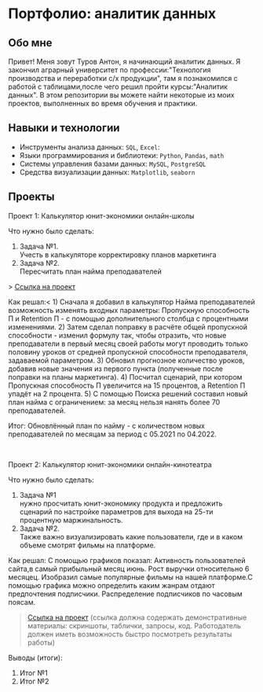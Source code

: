 # Портфолио: аналитик данных

## Обо мне 

Привет! Меня зовут Туров Антон, я начинающий аналитик данных. 
Я закончил аграрный университет по профессии:"Технология производства и переработки с/х продукции", там я познакомился с работой с таблицами,после чего решил пройти курсы:"Аналитик данных".
В этом репозитории вы можете найти некоторые из моих проектов, выполненных во время обучения и практики.
<br>

## Навыки и технологии
- Инструменты анализа данных: ``SQL``, ``Excel``: 
- Языки программирования и библиотеки: ``Python``, ``Pandas``, ``math`` 
- Системы управления базами данных: ``MySQL``, ``PostgreSQL``
- Средства визуализации данных: ``Matplotlib``, ``seaborn``


## Проекты
<p> Проект 1: Калькулятор юнит-экономики онлайн-школы</p>
<p>Что нужно было сделать:<p>
<ol>
  <li>Задача №1.</li>
  Учесть в калькуляторе корректировку планов маркетинга
  <li>Задача №2.</li>
  Пересчитать план найма преподавателей
</ol>  
> <a href=https://docs.google.com/spreadsheets/d/1Uvztr0WnPsZ0euWW4f8SQnVK9rmq89Uk/edit?usp=sharing&ouid=116613548326446912869&rtpof=true&sd=true >Ссылка на проект</a>

<p> </li>Как решал:<
 </ol> 
 1) Сначала я добавил в калькулятор Найма преподавателей возможность изменять входных параметры: Пропускную способность П и Retention П - с помощью дополнительного столбца с процентными изменениями.
  </ol> 
 2) Затем сделал поправку в расчёте общей пропускной способности - изменил формулу так, чтобы отразить, что новые преподаватели в первый месяц своей работы могут проводить только половину уроков от средней пропускной способности преподавателя, задаваемой параметром.	
 </ol> 
 3) Обновил прогнозное количество уроков, добавив новые значения из первого пункта (полученные после поправки на планы маркетинга).	
 </ol> 
 4) Посчитал сценарий, при котором Пропускная способность П увеличится на 15 процентов, а Retention П упадёт на 2 процента.
  </ol> 
 5) С помощью Поиска решений составил новый план найма с ограничением: за месяц нельзя нанять более 70 преподавателей.	

Итог:
Обновлённый план по найму - с количеством новых преподавателей по месяцам за период с 05.2021 по 04.2022.
</ol>
<br> 

<p> Проект 2: Калькулятор юнит-экономики онлайн-кинотеатра</p>
<p>Что нужно было сделать:<p>
<ol>
  <li>Задача №1</li>
  нужно просчитать юнит-экономику продукта и предложить сценарий по настройке параметров для выхода на 25-ти процентную маржинальность.
  <li>Задача №2.</li>
  Также важно визуализировать какие пользователи, где и в каком объеме смотрят фильмы на платформе.
</ol>

<p>Как решал: 
</li>С помощью графиков показал:</li>
  </li>Активность пользователей сайта,в самый прибыльный месяц июнь.</li>
  </li> Рост выручки относительно 6 месяцец.</li>
  </li> Изобразил самые популярные фильмы на нашей платформе.С помощью графика можно определить каким жанрам отдают предпочтения подписчики.</li>
  </li> Распределение подписчиков по часовым поясам. </li>

> <a href="https://drive.google.com/drive/folders/11HcEeqniyrCMjuwHZ0GLysX0A2SEv-_x">Ссылка на проект</a>
 (ссылка должна содержать демонстративные материалы: скриншоты, таблички, запросы, код. Работодатель должен иметь возможность быстро посмотреть результаты работы)
 
<p>Выводы (итоги):<p>
<ol>
  <li>Итог №1</li>

  <li>Итог №2</li>
</ol>
<br> 



